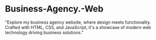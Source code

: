 # Business-Agency.-Web
 "Explore my business agency website, where design meets functionality. Crafted with HTML, CSS, and JavaScript, it's a showcase of modern web technology driving business solutions."
